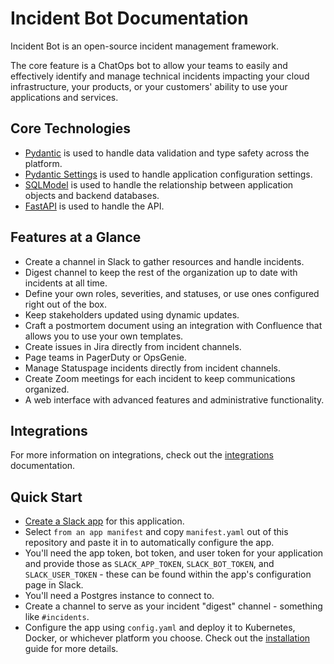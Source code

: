 # Incident Bot Documentation

Incident Bot is an open-source incident management framework.

The core feature is a ChatOps bot to allow your teams to easily and effectively identify and manage technical incidents impacting your cloud infrastructure, your products, or your customers' ability to use your applications and services.

## Core Technologies

 - [Pydantic](https://docs.pydantic.dev/latest/) is used to handle data validation and type safety across the platform.
 - [Pydantic Settings](https://docs.pydantic.dev/latest/concepts/pydantic_settings/) is used to handle application configuration settings.
 - [SQLModel](https://sqlmodel.tiangolo.com/) is used to handle the relationship between application objects and backend databases.
 - [FastAPI](https://fastapi.tiangolo.com/) is used to handle the API.

## Features at a Glance

- Create a channel in Slack to gather resources and handle incidents.
- Digest channel to keep the rest of the organization up to date with incidents at all time.
- Define your own roles, severities, and statuses, or use ones configured right out of the box.
- Keep stakeholders updated using dynamic updates.
- Craft a postmortem document using an integration with Confluence that allows you to use your own templates.
- Create issues in Jira directly from incident channels.
- Page teams in PagerDuty or OpsGenie.
- Manage Statuspage incidents directly from incident channels.
- Create Zoom meetings for each incident to keep communications organized.
- A web interface with advanced features and administrative functionality.

## Integrations

For more information on integrations, check out the [integrations](integrations.md) documentation.

## Quick Start

- [Create a Slack app](https://api.slack.com/apps?new_app=1) for this application.
- Select `from an app manifest` and copy `manifest.yaml` out of this repository and paste it in to automatically configure the app.
- You'll need the app token, bot token, and user token for your application and provide those as `SLACK_APP_TOKEN`, `SLACK_BOT_TOKEN`, and `SLACK_USER_TOKEN` - these can be found within the app's configuration page in Slack.
- You'll need a Postgres instance to connect to.
- Create a channel to serve as your incident "digest" channel - something like `#incidents`.
- Configure the app using `config.yaml` and deploy it to Kubernetes, Docker, or whichever platform you choose. Check out the [installation](installation.md) guide for more details.
